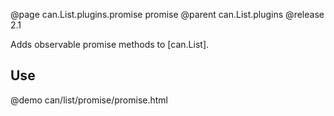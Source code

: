 @page can.List.plugins.promise promise
@parent can.List.plugins
@release 2.1


Adds observable promise methods to [can.List].

## Use

@demo can/list/promise/promise.html
